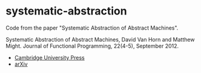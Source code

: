 # systematic-abstraction
Code from the paper "Systematic Abstraction of Abstract Machines".

Systematic Abstraction of Abstract Machines, David Van Horn and Matthew Might.
Journal of Functional Programming, 22(4-5), September 2012.

* [Cambridge University Press](http://journals.cambridge.org/action/displayAbstract?fromPage=online&aid=8669075)
* [arXiv](http://arxiv.org/abs/1107.3539)

